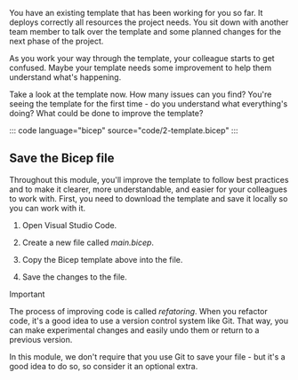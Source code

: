 You have an existing template that has been working for you so far. It deploys correctly all resources the project needs. You sit down with another team member to talk over the template and some planned changes for the next phase of the project.

As you work your way through the template, your colleague starts to get confused. Maybe your template needs some improvement to help them understand what's happening.

Take a look at the template now. How many issues can you find? You're seeing the template for the first time - do you understand what everything's doing? What could be done to improve the template?

::: code language="bicep" source="code/2-template.bicep" :::

## Save the Bicep file

Throughout this module, you'll improve the template to follow best practices and to make it clearer, more understandable, and easier for your colleagues to work with. First, you need to download the template and save it locally so you can work with it.

1. Open Visual Studio Code.

1. Create a new file called *main.bicep*.

1. Copy the Bicep template above into the file.

1. Save the changes to the file.

> [!IMPORTANT]
> The process of improving code is called _refatoring_. When you refactor code, it's a good idea to use a version control system like Git. That way, you can make experimental changes and easily undo them or return to a previous version.
>
> In this module, we don't require that you use Git to save your file - but it's a good idea to do so, so consider it an optional extra.
